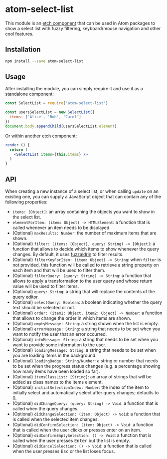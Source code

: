 # atom-select-list

This module is an [etch component](https://github.com/atom/etch) that can be used in Atom packages to show a select list with fuzzy filtering, keyboard/mouse navigation and other cool features.

## Installation

```bash
npm install --save atom-select-list
```

## Usage

After installing the module, you can simply require it and use it as a standalone component:

```js
const SelectList = require('atom-select-list')

const usersSelectList = new SelectList({
  items: ['Alice', 'Bob', 'Carol']
})
document.body.appendChild(usersSelectList.element)
```

Or within another etch component:

```jsx
render () {
  return (
    <SelectList items={this.items} />
  )
}
```

## API

When creating a new instance of a select list, or when calling `update` on an existing one, you can supply a JavaScript object that can contain any of the following properties:

* `items: [Object]`: an array containing the objects you want to show in the select list.
* `elementForItem: (item: Object) -> HTMLElement`: a function that is called whenever an item needs to be displayed. 
* (Optional) `maxResults: Number`: the number of maximum items that are shown.
* (Optional) `filter: (items: [Object], query: String) -> [Object]`: a function that allows to decide which items to show whenever the query changes. By default, it uses [fuzzaldrin](https://github.com/atom/fuzzaldrin) to filter results.
* (Optional) `filterKeyForItem: (item: Object) -> String`: when `filter` is not provided, this function will be called to retrieve a string property on each item and that will be used to filter them.
* (Optional) `filterQuery: (query: String) -> String`: a function that allows to apply a transformation to the user query and whose return value will be used to filter items.
* (Optional) `query: String`: a string that will replace the contents of the query editor.
* (Optional) `selectQuery: Boolean`: a boolean indicating whether the query text should be selected or not.
* (Optional) `order: (item1: Object, item2: Object) -> Number`: a function that allows to change the order in which items are shown.
* (Optional) `emptyMessage: String`: a string shown when the list is empty.
* (Optional) `errorMessage: String`: a string that needs to be set when you want to notify the user that an error occurred.
* (Optional) `infoMessage: String`: a string that needs to be set when you want to provide some information to the user. 
* (Optional) `loadingMessage: String`: a string that needs to be set when you are loading items in the background.
* (Optional) `loadingBadge: String/Number`: a string or number that needs to be set when the progress status changes (e.g. a percentage showing how many items have been loaded so far).
* (Optional) `itemsClassList: [String]`: an array of strings that will be added as class names to the items element.
* (Optional) `initialSelectionIndex: Number`: the index of the item to initially select and automatically select after query changes; defaults to 0.
* (Optional) `didChangeQuery: (query: String) -> Void`: a function that is called when the query changes.
* (Optional) `didChangeSelection: (item: Object) -> Void`: a function that is called when the selected item changes.
* (Optional) `didConfirmSelection: (item: Object) -> Void`: a function that is called when the user clicks or presses enter on an item. 
* (Optional) `didConfirmEmptySelection: () -> Void`: a function that is called when the user presses <kbd>Enter</kbd> but the list is empty.
* (Optional) `didCancelSelection: () -> Void`: a function that is called when the user presses <kbd>Esc</kbd> or the list loses focus.
